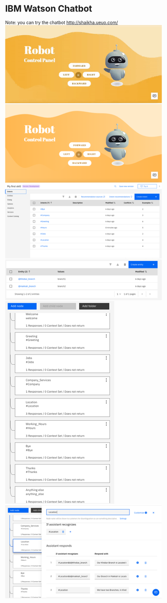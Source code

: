 # IBM Watson Chatbot

Note: you can try the chatbot  http://shaikha.ueuo.com/ 
![](myres.gif)
![Screenshot](w.png)
![Screenshot](1.png)
![Screenshot](2.png)
![Screenshot](3.png)
![Screenshot](4.png)
